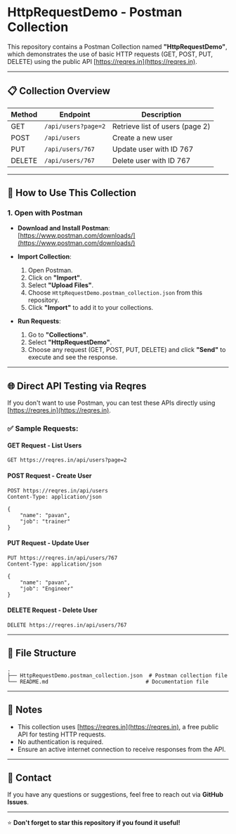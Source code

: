 # HttpRequestDemo - Postman Collection

This repository contains a Postman Collection named **"HttpRequestDemo"**, which demonstrates the use of basic HTTP requests (GET, POST, PUT, DELETE) using the public API [https://reqres.in](https://reqres.in).

---

## 📋 Collection Overview

| Method  | Endpoint                  | Description                    |
|--------|--------------------------|--------------------------------|
| GET    | `/api/users?page=2`       | Retrieve list of users (page 2)|
| POST   | `/api/users`              | Create a new user              |
| PUT    | `/api/users/767`          | Update user with ID 767        |
| DELETE | `/api/users/767`          | Delete user with ID 767        |

---

## 🚀 How to Use This Collection

### 1. Open with Postman

- **Download and Install Postman**: [https://www.postman.com/downloads/](https://www.postman.com/downloads/)
- **Import Collection**:
  1. Open Postman.
  2. Click on **"Import"**.
  3. Select **"Upload Files"**.
  4. Choose `HttpRequestDemo.postman_collection.json` from this repository.
  5. Click **"Import"** to add it to your collections.

- **Run Requests**:
  1. Go to **"Collections"**.
  2. Select **"HttpRequestDemo"**.
  3. Choose any request (GET, POST, PUT, DELETE) and click **"Send"** to execute and see the response.

---

## 🌐 Direct API Testing via Reqres

If you don't want to use Postman, you can test these APIs directly using [https://reqres.in](https://reqres.in).

### ✅ Sample Requests:

#### GET Request - List Users
```
GET https://reqres.in/api/users?page=2
```

#### POST Request - Create User
```
POST https://reqres.in/api/users
Content-Type: application/json

{
    "name": "pavan",
    "job": "trainer"
}
```

#### PUT Request - Update User
```
PUT https://reqres.in/api/users/767
Content-Type: application/json

{
    "name": "pavan",
    "job": "Engineer"
}
```

#### DELETE Request - Delete User
```
DELETE https://reqres.in/api/users/767
```

---

## 📂 File Structure

```
.
├── HttpRequestDemo.postman_collection.json  # Postman collection file
└── README.md                               # Documentation file
```

---

## 📌 Notes

- This collection uses [https://reqres.in](https://reqres.in), a free public API for testing HTTP requests.
- No authentication is required.
- Ensure an active internet connection to receive responses from the API.

---

## 📧 Contact

If you have any questions or suggestions, feel free to reach out via **GitHub Issues**.

---

⭐️ **Don't forget to star this repository if you found it useful!**

